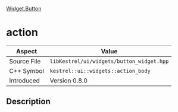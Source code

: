 [Widget.Button](index)
# action
| Aspect | Value |
| --- | --- |
| Source File | `libKestrel/ui/widgets/button_widget.hpp` |
| C++ Symbol | `kestrel::ui::widgets::action_body` |
| Introduced | Version 0.8.0 |
## Description


